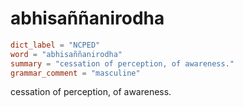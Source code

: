 # abhisaññanirodha

``` toml
dict_label = "NCPED"
word = "abhisaññanirodha"
summary = "cessation of perception, of awareness."
grammar_comment = "masculine"
```

cessation of perception, of awareness.

